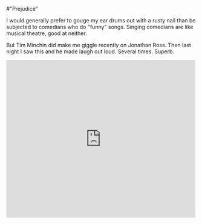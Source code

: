 #"Prejudice"


 I would generally prefer to gouge my ear drums out with a rusty nail than be subjected to comedians who do &quot;funny&quot; songs. Singing comedians are like musical theatre, good at neither.<p />But Tim Minchin did make me giggle recently on Jonathan Ross. Then last night I saw this and he made laugh out loud. Several times. Superb.<p /> <iframe src="http://www.youtube.com/embed/z1HXmYkxwSE?wmode=transparent" allowfullscreen frameborder="0" height="417" width="500"></iframe>
 